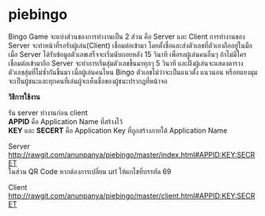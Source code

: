 ﻿# piebingo
Bingo Game จะแบ่งส่วนของการทำงานเป็น 2 ส่วน คือ Server และ Client การทำงานของ Server จะทำหน้าที่รอรับผู้เล่น(Client) เชื่อมต่อเข้ามา โดยตั้งชื่อและส่งตัวเลขที่ตัวเองถืออยู่ในมือ เมื่อ Server ได้รับข้อมูลตัวเลขเสร็จจะเริ่มนับถอยหลัง 15 วินาที เพื่อรอผู้เล่นคนอื่นๆ ถ้าไม่มีใครเชื่อมต่อเข้ามาอีก Server จะทำการเริ่มสุ่มตัวเลขขึ้นมาทุกๆ 5 วินาที และฝั่งผู้เล่นจะแสดงตารางตัวเลขสุ่มที่ไม่ซ้ำกันขึ้นมา เมื่อผู้เล่นคนไหน Bingo ตัวเลขไม่ว่าจะเป็นแนวตั้ง แนวนอน หรือทแยงมุม จะเป็นผู้ชนะและทุกคนที่เล่นผู้จะเห็นชื่อของผู้ชนะปรากฏที่หน้าจอ

**วิธีการใช้งาน**

รัน server ทำงานก่อน client <br>
**APPID** คือ Application Name ที่สร้างไว้<br>
**KEY** และ **SECERT** คือ Application Key ที่ถูกสร้างภายใต้ Application Name

Server<br>
http://rawgit.com/anunpanya/piebingo/master/index.html#APPID:KEY:SECRET<br>
ในส่วน QR Code หากต้องการเปลี่ยน url ให้แกไขที่บรรทัด 69

Client<br>
http://rawgit.com/anunpanya/piebingo/master/client.html#APPID:KEY:SECRET
